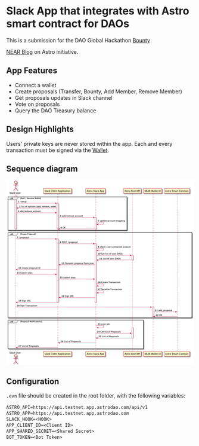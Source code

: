 
# Slack App that integrates with Astro smart contract for DAOs

This is a submission for the DAO Global Hackathon [Bounty](https://gitcoin.co/issue/near/bounties/72/100026971)

[NEAR Blog](https://near.org/blog/astro-launches-on-near-to-supercharge-dao-communities/) on Astro initiative. 

## App Features

* Connect a wallet
* Create proposals (Transfer, Bounty, Add Member, Remove Member)
* Get proposals updates in Slack channel
* Vote on proposals 
* Query the DAO Treasury balance

## Design Highlights

Users' private keys are never stored within the app. Each and every transaction must be signed via the [Wallet](wallet.near.org/).

## Sequence diagram

![Astro Slack App](./img/astro.png "Astro Slack App")

## Configuration

`.evn` file should be created in the root folder, with the following variables:

```
ASTRO_API=https://api.testnet.app.astrodao.com/api/v1
ASTRO_APP=https://api.testnet.app.astrodao.com
SLACK_HOOK=<HOOK>
APP_CLIENT_ID=<Client ID>
APP_SHARED_SECRET=<Shared Secret>
BOT_TOKEN=<Bot Token>
```